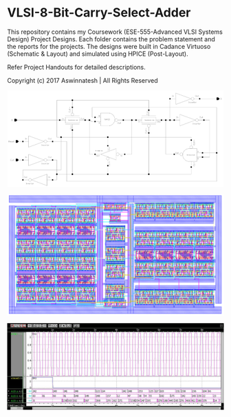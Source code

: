 # VLSI-8-Bit-Carry-Select-Adder
This repository contains my Coursework (ESE-555-Advanced VLSI Systems Design) Project Designs. Each folder contains the problem statement and the reports for the projects. The designs were built in Cadance Virtuoso (Schematic &amp; Layout) and simulated using HPICE (Post-Layout). 

Refer Project Handouts for detailed descriptions.  

Copyright (c) 2017 Aswinnatesh | All Rights Reserved

![Alt Text](https://github.com/Aswinnatesh/VLSI-8-Bit-Carry-Select-Adder/blob/master/Pictures/Picture1.png)

![Alt Text](https://github.com/Aswinnatesh/VLSI-8-Bit-Carry-Select-Adder/blob/master/Pictures/8%20Bit%20Layout.png)

![Alt Text](https://github.com/Aswinnatesh/VLSI-8-Bit-Carry-Select-Adder/blob/master/Pictures/wave.jpg)

